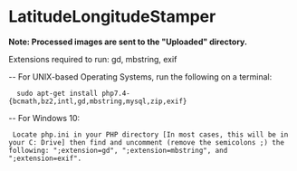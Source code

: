 # LatitudeLongitudeStamper
**Note: Processed images are sent to the "Uploaded" directory.**

Extensions required to run: gd, mbstring, exif

-- For UNIX-based Operating Systems, run the following on a terminal: 

      sudo apt-get install php7.4-{bcmath,bz2,intl,gd,mbstring,mysql,zip,exif}
      
-- For Windows 10:

     Locate php.ini in your PHP directory [In most cases, this will be in your C: Drive] then find and uncomment (remove the semicolons ;) the following: ";extension=gd", ";extension=mbstring", and ";extension=exif".
